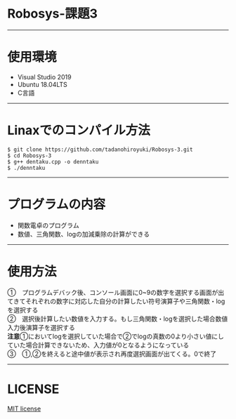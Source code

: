 # Robosys-課題3  
---
# 使用環境  
* Visual Studio 2019  
* Ubuntu 18.04LTS
* C言語  
---
# Linaxでのコンパイル方法  
```
$ git clone https://github.com/tadanohiroyuki/Robosys-3.git  
$ cd Robosys-3
$ g++ dentaku.cpp -o denntaku
$ ./denntaku
```
---
# プログラムの内容  
* 関数電卓のプログラム   
* 数値、三角関数、logの加減乗除の計算ができる  
---
# 使用方法   
①　プログラムデバック後、コンソール画面に0~9の数字を選択する画面が出てきてそれぞれの数字に対応した自分の計算したい符号演算子や三角関数・logを選択する    
②　選択後計算したい数値を入力する。もし三角関数・logを選択した場合数値入力後演算子を選択する  
**注意**①においてlogを選択していた場合で②でlogの真数の0より小さい値にしていた場合計算できないため、入力値が0となるようになっている  
③　①,②を終えると途中値が表示され再度選択画面が出てくる。0で終了  

---  
# LICENSE
[MIT license](https://github.com/tadanohiroyuki/Robosys-3/blob/master/LICENSE)
